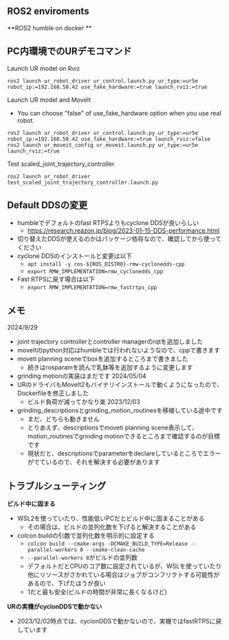 ## ROS2 enviroments
**ROS2 humble on docker
**
## PC内環境でのURデモコマンド
Launch UR model on Rviz
```
ros2 launch ur_robot_driver ur_control.launch.py ur_type:=ur5e robot_ip:=192.168.58.42 use_fake_hardware:=true launch_rviz:=true
```
Launch UR model and MoveIt
- You can choose "false" of  use_fake_hardware option when you use real robot.
```
ros2 launch ur_robot_driver ur_control.launch.py ur_type:=ur5e robot_ip:=192.168.58.42 use_fake_hardware:=true launch_rviz:=false
ros2 launch ur_moveit_config ur_moveit.launch.py ur_type:=ur5e launch_rviz:=true
```

Test scaled_joint_trajectory_controller
```
ros2 launch ur_robot_driver test_scaled_joint_trajectory_controller.launch.py
```
## Default DDSの変更
- humbleでデフォルトのfast RTPSよりもcyclone DDSが良いらしい
  - https://research.reazon.jp/blog/2023-01-15-DDS-performance.html
- 切り替えたDDSが使えるのかはパッケージ依存なので、確認してから使ってください
- cyclone DDSのインストールと変更は以下
  - `apt install -y ros-${ROS_DISTRO}-rmw-cyclonedds-cpp`
  - `export RMW_IMPLEMENTATION=rmw_cyclonedds_cpp`
- Fast RTPSに戻す場合は以下
  - `export RMW_IMPLEMENTATION=rmw_fastrtps_cpp`

## メモ
2024/9/29
- joint trajectory controllerとcontroller managerのrqtを追加しました
- moveItのpython対応はhumbleでは行われないようなので、cppで書きます
- moveti planning sceneでboxを追加するところまで書きました
  - 続きはrosparamを読んで乳鉢等を追加するように変更します
- grinding motionの実装はまだです
2024/05/04
- URのドライバもMoveIt2もバイナリインストールで動くようになったので、Dockerfileを修正しました
  - ビルド負荷が減ってかなり楽
2023/12/03
- grinding_descriptionsとgrinding_motion_routinesを移植している途中です
  - まだ、どちらも動きません
  - とりあえず、descriptionsでmoveti planning scene表示して、motion_routinesでgrinding motionできるところまで確認するのが目標です
  - 現状だと、descriptionsでparameterをdeclareしているところでエラーがでているので、それを解決する必要があります

## トラブルシューティング
**ビルド中に固まる**
- WSL2を使っていたり、性能低いPCだとビルド中に固まることがある
  - その場合は、ビルドの並列化数を下げると解決することがある
- colcon buildの引数で並列化数を明示的に設定する
  - `colcon build --cmake-args -DCMAKE_BUILD_TYPE=Release --parallel-workers 8 --cmake-clean-cache`
  - `--parallel-workers 8`がビルドの並列数
  - デフォルトだとCPUのコア数に設定されているが、WSLを使っていたり他にリソースがさかれている場合はジョブがコンフリクトする可能性があるので、下げたほうが良い
  - 1だと最も安全(ビルドの時間が非常に長くなるけど)

**URの実機がcyclonDDSで動かない**
  - 2023/12/02時点では、cyclonDDSで動かないので、実機ではfastRTPSに戻しています
